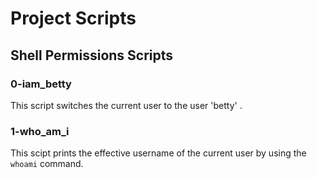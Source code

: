 # Project Scripts
## Shell Permissions Scripts
### 0-iam_betty
This script switches the current user to the user 'betty' .

### 1-who_am_i
This scipt prints the effective username of the current user by using the `whoami` command.
